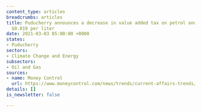 ```yaml
---
content_type: articles
breadcrumbs: articles
title: Puducherry announces a decrease in value added tax on petrol and diesel by
  $0.019 per liter
date: 2021-03-03 05:00:00 +0000
states:
- Puducherry
sectors:
- Climate Change and Energy
subsectors:
- Oil and Gas
sources:
- name: Money Control
  url: https://www.moneycontrol.com/news/trends/current-affairs-trends/puducherry-lg-announces-2-reduction-in-vat-on-petrol-diesel-6580811.html
details: []
is_newsletter: false

---
```

